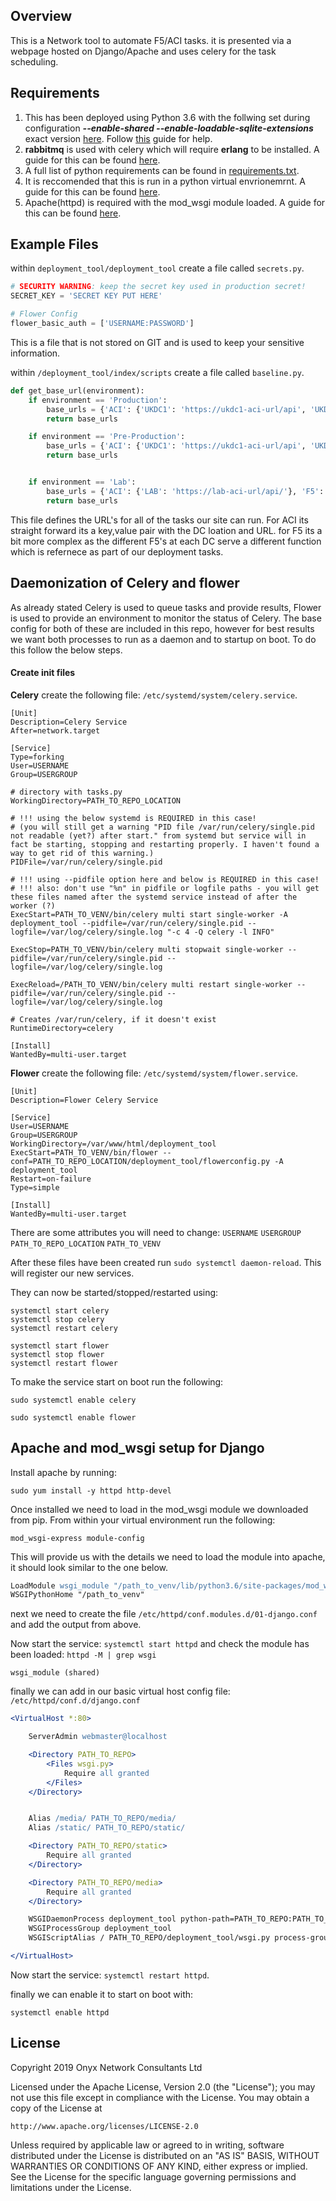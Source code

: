 Overview
------
This is a Network tool to automate F5/ACI tasks. it is presented via a webpage hosted on Django/Apache and uses celery for the task scheduling.

Requirements
------
1. This has been deployed using Python 3.6 with the follwing set during configuration **_--enable-shared --enable-loadable-sqlite-extensions_** exact version [here](https://www.python.org/ftp/python/3.6.3/Python-3.6.3.tgz "Python 3.6.3"). Follow [this](https://realpython.com/installing-python/#centos) guide for help.
2. **rabbitmq** is used with celery which will require **erlang** to be installed. A guide for this can be found [here](https://www.rabbitmq.com/install-rpm.html "Installing RabbitMQ on CentOS").
3. A full list of python requirements can be found in [requirements.txt](./requirements.txt).
4. It is reccomended that this is run in a python virtual envrionemrnt. A guide for this can be found [here](https://www.google.com).
5. Apache(httpd) is required with the mod_wsgi module loaded. A guide for this can be found [here](https://www.google.com).

Example Files
------
within `deployment_tool/deployment_tool` create a file called `secrets.py`.
```python
# SECURITY WARNING: keep the secret key used in production secret!
SECRET_KEY = 'SECRET KEY PUT HERE'

# Flower Config
flower_basic_auth = ['USERNAME:PASSWORD']
```
This is a file that is not stored on GIT and is used to keep your sensitive information.

within `/deployment_tool/index/scripts` create a file called `baseline.py`.
```python
def get_base_url(environment):
    if environment == 'Production':
        base_urls = {'ACI': {'UKDC1': 'https://ukdc1-aci-url/api', 'UKDC2': 'https://ukdc2-aci-url'}, 'F5': {'UKDC1': {'FUNCTION1': 'https://ukdc1-function1-f5-url', 'FUNCTION2':'https://ukdc1-function2-f5-url'}, 'UKDC2': {'FUNCTION1': 'https://ukdc2-function1-f5-url', 'FUNCTION2':'https://ukdc2-function2-f5-url'}}}
        return base_urls

    if environment == 'Pre-Production':
        base_urls = {'ACI': {'UKDC1': 'https://ukdc1-aci-url/api', 'UKDC2': 'https://ukdc2-aci-url'}, 'F5': {'UKDC1': {'FUNCTION': 'https://ukdc1-function-f5-url'}, 'UKDC2': {'FUNCTION': 'https://ukdc2-function-f5-url'}}}
        return base_urls


    if environment == 'Lab':
        base_urls = {'ACI': {'LAB': 'https://lab-aci-url/api/'}, 'F5': {'LAB': {'LAB': 'https://lab-f5-url'}}}
        return base_urls
```
This file defines the URL's for all of the tasks our site can run. For ACI its straight forward its a key,value pair with the DC loation and URL. for F5 its a bit more complex as the different F5's at each DC serve a different function which is refernece as part of our deployment tasks.

Daemonization of Celery and flower
------
As already stated Celery is used to queue tasks and provide results, Flower is used to provide an environment to monitor the status of Celery. The base config for both of these are included in this repo, however for best results we want both processes to run as a daemon and to startup on boot. To do this follow the below steps.

#### Create init files
**Celery**
create the following file: `/etc/systemd/system/celery.service`.
```Shell Session
[Unit]
Description=Celery Service
After=network.target

[Service]
Type=forking
User=USERNAME
Group=USERGROUP

# directory with tasks.py
WorkingDirectory=PATH_TO_REPO_LOCATION

# !!! using the below systemd is REQUIRED in this case!
# (you will still get a warning "PID file /var/run/celery/single.pid not readable (yet?) after start." from systemd but service will in fact be starting, stopping and restarting properly. I haven't found a way to get rid of this warning.)
PIDFile=/var/run/celery/single.pid

# !!! using --pidfile option here and below is REQUIRED in this case!
# !!! also: don't use "%n" in pidfile or logfile paths - you will get these files named after the systemd service instead of after the worker (?)
ExecStart=PATH_TO_VENV/bin/celery multi start single-worker -A deployment_tool --pidfile=/var/run/celery/single.pid --logfile=/var/log/celery/single.log "-c 4 -Q celery -l INFO"

ExecStop=PATH_TO_VENV/bin/celery multi stopwait single-worker --pidfile=/var/run/celery/single.pid --logfile=/var/log/celery/single.log

ExecReload=/PATH_TO_VENV/bin/celery multi restart single-worker --pidfile=/var/run/celery/single.pid --logfile=/var/log/celery/single.log

# Creates /var/run/celery, if it doesn't exist
RuntimeDirectory=celery

[Install]
WantedBy=multi-user.target
```

**Flower**
create the following file: `/etc/systemd/system/flower.service`.
```Shell Session
[Unit]
Description=Flower Celery Service

[Service]
User=USERNAME
Group=USERGROUP
WorkingDirectory=/var/www/html/deployment_tool
ExecStart=PATH_TO_VENV/bin/flower --conf=PATH_TO_REPO_LOCATION/deployment_tool/flowerconfig.py -A deployment_tool
Restart=on-failure
Type=simple

[Install]
WantedBy=multi-user.target
```

There are some attributes you will need to change:
`USERNAME` `USERGROUP` `PATH_TO_REPO_LOCATION` `PATH_TO_VENV`

After these files have been created run `sudo systemctl daemon-reload`. This will register our new services. 

They can now be started/stopped/restarted using:
```Shell Session
systemctl start celery
systemctl stop celery
systemctl restart celery

systemctl start flower
systemctl stop flower
systemctl restart flower
```

To make the service start on boot run the following:

`sudo systemctl enable celery`

`sudo systemctl enable flower`

Apache and mod_wsgi setup for Django
------
Install apache by running:

`sudo yum install -y httpd http-devel`

Once installed we need to load in the mod_wsgi module we downloaded from pip.
From within your virtual environment run the following:

`mod_wsgi-express module-config` 

This will provide us with the details we need to load the module into apache,
it should look similar to the one below.  

```Apache
LoadModule wsgi_module "/path_to_venv/lib/python3.6/site-packages/mod_wsgi/server/mod_wsgi-py36.cpython-36m-x86_64-linux-gnu.so"
WSGIPythonHome "/path_to_venv"
```

next we need to create the file `/etc/httpd/conf.modules.d/01-django.conf` and add the output from above.

Now start the service: `systemctl start httpd` and check the module has been loaded:
`httpd -M | grep wsgi`
```Shell Script
wsgi_module (shared)
```

finally we can add in our basic virtual host config file:
`/etc/httpd/conf.d/django.conf`
```Apache
<VirtualHost *:80>

    ServerAdmin webmaster@localhost

    <Directory PATH_TO_REPO>
        <Files wsgi.py>
            Require all granted
        </Files>
    </Directory>


    Alias /media/ PATH_TO_REPO/media/
    Alias /static/ PATH_TO_REPO/static/

    <Directory PATH_TO_REPO/static>
        Require all granted
    </Directory>

    <Directory PATH_TO_REPO/media>
        Require all granted
    </Directory>

    WSGIDaemonProcess deployment_tool python-path=PATH_TO_REPO:PATH_TO_VENV/lib/python3.6/site-packages
    WSGIProcessGroup deployment_tool
    WSGIScriptAlias / PATH_TO_REPO/deployment_tool/wsgi.py process-group=deployment_tool

</VirtualHost>
```

Now start the service: `systemctl restart httpd`.

finally we can enable it to start on boot with:

`systemctl enable httpd`

License
------
Copyright 2019 Onyx Network Consultants Ltd

Licensed under the Apache License, Version 2.0 (the "License");
you may not use this file except in compliance with the License.
You may obtain a copy of the License at

    http://www.apache.org/licenses/LICENSE-2.0

Unless required by applicable law or agreed to in writing, software
distributed under the License is distributed on an "AS IS" BASIS,
WITHOUT WARRANTIES OR CONDITIONS OF ANY KIND, either express or implied.
See the License for the specific language governing permissions and
limitations under the License.
